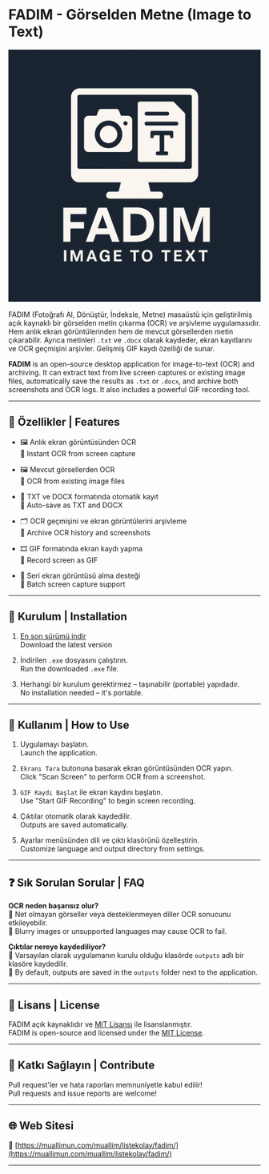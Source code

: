 # FADIM - Görselden Metne (Image to Text)

![FADIM Logo](fadim_icon.png)

FADIM (Fotoğrafı Al, Dönüştür, İndeksle, Metne) masaüstü için geliştirilmiş açık kaynaklı bir görselden metin çıkarma (OCR) ve arşivleme uygulamasıdır. Hem anlık ekran görüntülerinden hem de mevcut görsellerden metin çıkarabilir. Ayrıca metinleri `.txt` ve `.docx` olarak kaydeder, ekran kayıtlarını ve OCR geçmişini arşivler. Gelişmiş GIF kaydı özelliği de sunar.

**FADIM** is an open-source desktop application for image-to-text (OCR) and archiving. It can extract text from live screen captures or existing image files, automatically save the results as `.txt` or `.docx`, and archive both screenshots and OCR logs. It also includes a powerful GIF recording tool.

---

## 📌 Özellikler | Features

- 🖼️ Anlık ekran görüntüsünden OCR  
  🔹 Instant OCR from screen capture

- 🖼️ Mevcut görsellerden OCR  
  🔹 OCR from existing image files

- 💾 TXT ve DOCX formatında otomatik kayıt  
  🔹 Auto-save as TXT and DOCX

- 🗂️ OCR geçmişini ve ekran görüntülerini arşivleme  
  🔹 Archive OCR history and screenshots

- 🎞️ GIF formatında ekran kaydı yapma  
  🔹 Record screen as GIF

- 📸 Seri ekran görüntüsü alma desteği  
  🔹 Batch screen capture support

---

## 🔧 Kurulum | Installation

1. [En son sürümü indir](https://muallimun.com/muallim/listekolay/fadim/)  
   Download the latest version

2. İndirilen `.exe` dosyasını çalıştırın.  
   Run the downloaded `.exe` file.

3. Herhangi bir kurulum gerektirmez – taşınabilir (portable) yapıdadır.  
   No installation needed – it's portable.

---

## 📖 Kullanım | How to Use

1. Uygulamayı başlatın.  
   Launch the application.

2. `Ekranı Tara` butonuna basarak ekran görüntüsünden OCR yapın.  
   Click "Scan Screen" to perform OCR from a screenshot.

3. `GIF Kaydı Başlat` ile ekran kaydını başlatın.  
   Use "Start GIF Recording" to begin screen recording.

4. Çıktılar otomatik olarak kaydedilir.  
   Outputs are saved automatically.

5. Ayarlar menüsünden dili ve çıktı klasörünü özelleştirin.  
   Customize language and output directory from settings.

---

## ❓ Sık Sorulan Sorular | FAQ

**OCR neden başarısız olur?**  
🔸 Net olmayan görseller veya desteklenmeyen diller OCR sonucunu etkileyebilir.  
🔸 Blurry images or unsupported languages may cause OCR to fail.

**Çıktılar nereye kaydediliyor?**  
🔸 Varsayılan olarak uygulamanın kurulu olduğu klasörde `outputs` adlı bir klasöre kaydedilir.  
🔸 By default, outputs are saved in the `outputs` folder next to the application.

---

## 📁 Lisans | License

FADIM açık kaynaklıdır ve [MIT Lisansı](LICENSE) ile lisanslanmıştır.  
FADIM is open-source and licensed under the [MIT License](LICENSE).

---

## 💬 Katkı Sağlayın | Contribute

Pull request'ler ve hata raporları memnuniyetle kabul edilir!  
Pull requests and issue reports are welcome!

---

## 🌐 Web Sitesi

🔗 [https://muallimun.com/muallim/listekolay/fadim/](https://muallimun.com/muallim/listekolay/fadim/)

---

